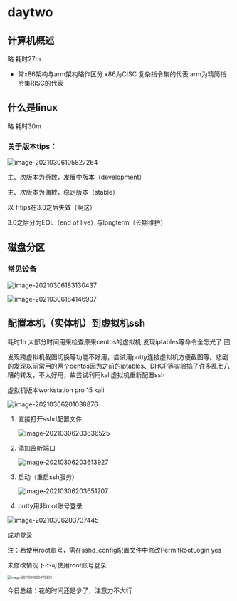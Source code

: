 # daytwo

## 计算机概述 

略  耗时27m

- 常x86架构与arm架构略作区分 x86为CISC 复杂指令集的代表 arm为精简指令集RISC的代表

## 什么是linux

略 耗时30m

### 关于版本tips：

![image-20210306105827264](C:\Users\Mechrevo\AppData\Roaming\Typora\typora-user-images\image-20210306105827264.png)

主、次版本为奇数，发展中版本（development）

主、次版本为偶数，稳定版本（stable）

以上tips在3.0之后失效（啊这）

3.0之后分为EOL（end of live）与longterm（长期维护）

## 磁盘分区

### 常见设备

![image-20210306183130437](C:\Users\Mechrevo\AppData\Roaming\Typora\typora-user-images\image-20210306183130437.png)

![image-20210306184146907](C:\Users\Mechrevo\AppData\Roaming\Typora\typora-user-images\image-20210306184146907.png)

## 配置本机（实体机）到虚拟机ssh

耗时1h	大部分时间用来检查原来centos的虚拟机 发现iptables等命令全忘光了 囧

发现跨虚拟机截图切换等功能不好用，尝试用putty连接虚拟机方便截图等。悲剧的发现以前常用的两个centos因为之前的iptables、DHCP等实验搞了许多乱七八糟的转发，不太好用，故尝试利用kali虚拟机重新配置ssh

虚拟机版本workstation pro 15 kali

![image-20210306201038876](C:\Users\Mechrevo\AppData\Roaming\Typora\typora-user-images\image-20210306201038876.png)

1. 直接打开sshd配置文件

   ![image-20210306203636525](C:\Users\Mechrevo\AppData\Roaming\Typora\typora-user-images\image-20210306203636525.png)

2. 添加监听端口

   ![image-20210306203613927](C:\Users\Mechrevo\AppData\Roaming\Typora\typora-user-images\image-20210306203613927.png)

3. 启动（重启ssh服务）

   ![image-20210306203651207](C:\Users\Mechrevo\AppData\Roaming\Typora\typora-user-images\image-20210306203651207.png)

4. putty用非root账号登录

![image-20210306203737445](C:\Users\Mechrevo\AppData\Roaming\Typora\typora-user-images\image-20210306203737445.png)

成功登录

注：若使用root账号，需在sshd_config配置文件中修改PermitRootLogin yes

未修改情况下不可使用root账号登录

<img src="C:\Users\Mechrevo\AppData\Roaming\Typora\typora-user-images\image-20210306204119232.png" alt="image-20210306204119232" style="zoom:50%;" />

今日总结：花的时间还是少了，注意力不大行